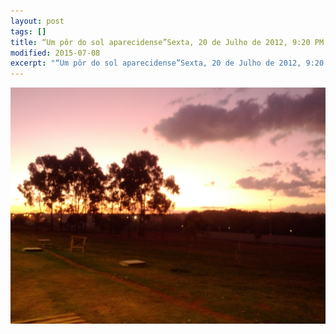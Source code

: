 ```yaml
---
layout: post
tags: []
title: “Um pôr do sol aparecidense”Sexta, 20 de Julho de 2012, 9:20 PM
modified: 2015-07-08
excerpt: "“Um pôr do sol aparecidense”Sexta, 20 de Julho de 2012, 9:20 PM"
---
```


![](/images/tumblr_nr4zdfh9UK1qma17bo1_1280.jpg)

